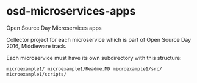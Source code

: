 # osd-microservices-apps
Open Source Day Microservices apps

Collector project for each microservice which is part of Open Source Day 2016, Middleware track.

Each microservice must have its own subdirectory with this structure:

`
microexample1/
microexample1/Readme.MD
microexample1/src/
microexample1/scripts/
`
